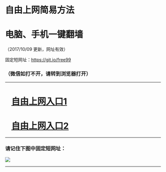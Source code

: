 ﻿# 自由上网简易方法

# 电脑、手机一键翻墙

（2017/10/09 更新，网址有效）

固定短网址：https://git.io/free99

### （微信如打不开，请转到浏览器打开）


***





# &nbsp;&nbsp; <a href="http://ft486310173.fwq-tz-1001.info/fwqtz01.html?t=10090018428 " target="_blank">自由上网入口1</a>
# &nbsp;&nbsp; <a href="http://ft188827750.fwq-tz-1002.info/fwqtz02.html?t=100900121606 " target="_blank">自由上网入口2</a>
***

### 请记住下图中固定短网址：

<img src="https://s3-us-west-2.amazonaws.com/fwq-1001/yjfq-20170905okok.png" /> 


***

